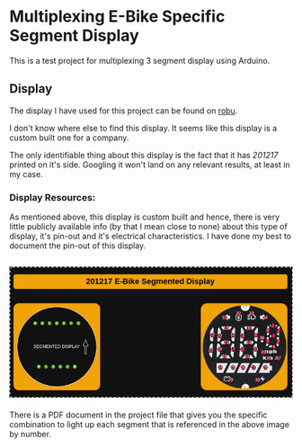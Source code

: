 # Multiplexing E-Bike Specific Segment Display

This is a test project for multiplexing 3 segment display using Arduino.

## Display
The display I have used for this project can be found on [robu](https://robu.in/product/high-brightness-digital-screen-for-electric-scooter/#).

I don't know where else to find this display. It seems like this display is a custom built one for a company.

The only identifiable thing about this display is the fact that it has _201217_ printed on it's side. Googling it won't land on any relevant results, at least in my case.

### Display Resources:
As mentioned above, this display is custom built and hence, there is very little publicly available info (by that I mean close to none) about this type of display, it's pin-out and it's electrical characteristics. I have done my best to document the pin-out of this display.

![Use this chart to figure out the combos for each digit.](Display%20Resources/Segmented%20Display%20Pinout.webp)
---
There is a PDF document in the project file that gives you the specific combination to light up each segment that is referenced in the above image by number.


